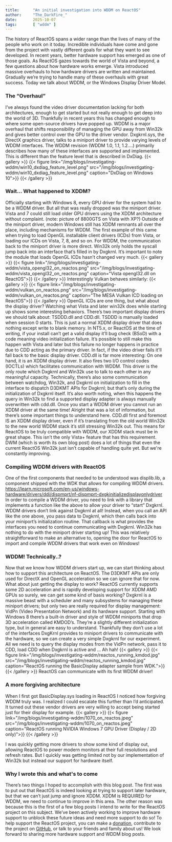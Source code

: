 ```yaml
---
title:      "An initial investigation into WDDM on ReactOS"
author:     "The_DarkFire_"
date:       2025-10-07
tags:       [ "wddm" ]
---
```


The history of ReactOS spans a wider range than the lives of many of the people who work on it today.
Incredible individuals have come and gone from the project with vastly different goals for what they want to see developed.
In recent years, better hardware support has emerged as one of those goals.
As ReactOS gazes towards the world of Vista and beyond, a few questions about how hardware works emerge.
Vista introduced massive overhauls to how hardware drivers are written and maintained.
Gradually we’re trying to handle many of these overhauls with great success.
Today we talk about WDDM, or the Windows Display Driver Model.

### The “Overhaul”
I’ve always found the video driver documentation lacking for both architectures, enough to get started but not really enough to get deep into the world of 3D.
Thankfully in recent years this has changed enough to where some open-source drivers have popped up.
WDDM is a major overhaul that shifts responsibility of managing the GPU away from Win32k and gives better control over the GPU to the driver vendor.
Dxgkrnl.sys, the DirectX graphics driver, talks to a miniport driver to provide varying levels of WDDM interfaces.
The WDDM revision (WDDM 1.0, 1.1, 1.2….) primarily describes how many of these interfaces are supported and implemented.
This is different than the feature level that is described in DxDiag. 
{{< gallery >}}
{{< figure link="/img/blogs/investigating-wddm/win10_dxdiag_feature_level.png" src="/img/blogs/investigating-wddm/win10_dxdiag_feature_level.png" caption="DxDiag on Windows 10">}}
{{< /gallery >}}
### Wait… What happened to XDDM?
Officially starting with Windows 8, every GPU driver for the system had to be a WDDM driver.
But all that was really dropped was the miniport driver.
Vista and 7 could still load older GPU drivers using the XDDM architecture without complaint. 
(note: picture of 8800GTS on Vista with XP?)
Outside of the miniport driver, modern Windows still has XDDM remnants all over the place, including mechanisms for WDDM.
The first example of this came when trying to load OpenGL installable client drivers (ICDs) from Vista, or loading our ICDs on Vista, 7, 8, and so on.
For WDDM, the communication back to the miniport driver is more direct.
Win32k only holds the syscall jump back into an interface that’s filled in by Dxgkrnl.
It’s important to note the module that loads OpenGL ICDs hasn’t changed very much. 
{{< gallery >}}
{{< figure link="/img/blogs/investigating-wddm/vista_opengl32_on_reactos.png" src="/img/blogs/investigating-wddm/vista_opengl32_on_reactos.png" caption="Vista opengl32.dll on ReactOS">}}
{{< /gallery >}}
Interestingly Vulkan behaves similarly:
{{< gallery >}}
{{< figure link="/img/blogs/investigating-wddm/vulkan_on_reactos.png" src="/img/blogs/investigating-wddm/vulkan_on_reactos.png" caption="The MESA Vulkan ICD loading on ReactOS">}}
{{< /gallery >}}
OpenGL ICDs are one thing, but what about the display driver?
Watching what Vista and later win32k does while starting up shows some interesting behaviors.
There’s two important display drivers we should talk about: TSDDD.dll and CDD.dll.
TSDDD is manually loaded when session 0 starts.
This is just a normal XDDM display driver that does nothing except write to blank memory.
In NT5.x, or ReactOS at the time of writing, if your install can’t get a valid display it’ll bug check (BSoD) with a code meaning video initialization failure.
It’s possible to still make this happen with Vista and later but this failure no longer happens in practice due to CDD acting as the primary driver. In fact, if the video driver fails it'll fall back to the basic display driver.
 CDD.dll is far more interesting:
On one hand, it is an XDDM display driver.
It also fires two I/O control codes (IOCTLs) which facilitates communication with WDDM.
This driver is the only route which Dxgkrnl and Win32k use to talk to each other in any meaningful capacity.
Technically, there’s also some communication between watchdog, Win32k, and Dxgkrnl on initialization to fill in the interface to dispatch D3DKMT APIs for Dxgkrnl; but that’s only during the initialization of Dxgkrnl itself.
It’s also worth noting, when this happens the query in Win32k to find a supported display adapter is always manually overwritten with cdd.dll.
Once you start a WDDM driver you cannot run an XDDM driver at the same time! 
Alright that was a lot of information, but there’s some important things to understand here.
CDD.dll first and foremost IS an XDDM display driver, even if it’s translating from the old world Win32k to the new world WDDM stack it’s still stressing Win32k out.
This means for ReactOS to be truly compatible with WDDM, our XDDM stack must be in great shape.
This isn’t the only Vista+ feature that has this requirement.
DWM (which is worth its own blog post) does a lot of things that even the current ReactOS Win32k just isn’t capable of handling quite yet.
But we're constantly improving.

### Compiling WDDM drivers with ReactOS
One of the first components that needed to be understood was displib.lib, a component shipped with the WDK that allows for compiling WDDM drivers. https://learn.microsoft.com/en-us/windows-hardware/drivers/ddi/dispmprt/nf-dispmprt-dxgkinitializedisplayonlydriver
In order to compile a WDDM driver, you need to link with a library that implements a function like the above to allow your driver to “start” Dxgkrnl.
WDDM drivers don’t link against Dxgkrnl at all!
Instead, when you call an API like the one above, you pass data to Dxgkrnl, which then calls back into your miniport’s initialization routine.
That callback is what provides the interfaces you need to continue communicating with Dxgkrnl.
Win32k has nothing to do with the miniport driver starting up!
This was relatively straightforward to make an alternative to, opening the door for ReactOS to import and compile WDDM drivers that work even on Windows!

### WDDM! Technically..?
Now that we know how WDDM drivers start up, we can start thinking about how to support this architecture on ReactOS.
The D3DKMT APIs are only used for DirectX and OpenGL acceleration so we can ignore that for now.
What about just getting the display to work?
ReactOS currently supports some 2D acceleration and is rapidly developing support for XDDM AMD GPUs so surely, we can get some kind of basis working?
Dxgkrnl is a massive beast with a scheduler and many subsystems for managing these miniport drivers; but only two are really required for display management: VidPn (Video Presentation Network) and its hardware support.
Starting with Windows 8 there’s a built-in driver and style of WDDM miniports that drop 3D acceleration called KMDOD’s.
They’re a slightly different initialization type, but in general are easy to understand.
Thankfully they don’t use a lot of the interfaces DxgKrnl provides to miniport drivers to communicate with the hardware, so we can create a very simple Dxgkrnl for our experiment.
All we need is to query the display modes from the VidPn network, pass it to CDD, load CDD when Dxgkrnl is active and ... Ah hah!
{{< gallery >}}
{{< figure link="/img/blogs/investigating-wddm/reactos_running_kmdod.jpg" src="/img/blogs/investigating-wddm/reactos_running_kmdod.jpg" caption="ReactOS running the BasicDisplay adapter sample from WDK.">}}
{{< /gallery >}}
ReactOS can communicate with its first WDDM driver!

### A more forgiving architecture
When I first got BasicDisplay.sys loading in ReactOS I noticed how forgiving WDDM truly was.
I realized I could escalate this further than I’d anticipated.
It turned out these vendor drivers are very willing to accept being started just for their display for example.
{{< gallery >}}
{{< figure link="/img/blogs/investigating-wddm/1070_on_reactos.jpeg" src="/img/blogs/investigating-wddm/1070_on_reactos.jpeg" caption="ReactOS running NVIDIA Windows 7 GPU Driver (Display / 2D only)">}}
{{< /gallery >}}

I was quickly getting more drivers to show some kind of display out, allowing ReactOS to power modern monitors at their full resolutions and refresh rates.
But I quickly was getting limited not by our implementation of Win32k but instead our support for hardware itself.

### Why I wrote this and what's to come
There’s two things I hoped to accomplish with this blog post.
The first was to put out that ReactOS is indeed looking at trying to support later hardware, but that we can’t just jump and ignore XDDM.
XDDM is REQUIRED for WDDM, we need to continue to improve in this area.
The other reason was because this is the first of a few blog posts I intend to write for the ReactOS project on this subject.
We’ve been actively working to improve hardware support to unblock these future ideas and need more support to do so!
To help support the ReactOS project, you can make a [donation](https://reactos.org/donate/), contribute to the project on [GitHub](https://github.com/reactos/reactos), or talk to your friends and family about us!
We look forward to sharing more hardware support and WDDM blog posts.
